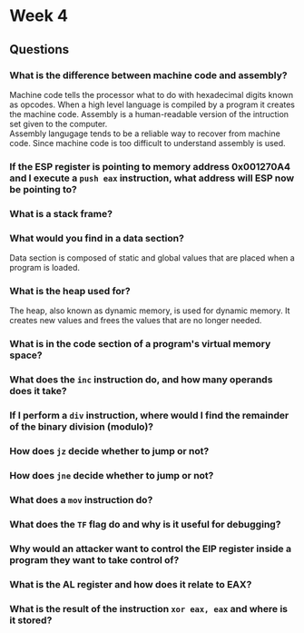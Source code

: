 # Week 4 

## Questions 

   ### What is the difference between machine code and assembly?
   Machine code tells the processor what to do with hexadecimal digits known as opcodes. When a high level language is compiled by a program it creates the machine code. 
   Assembly is a human-readable version of the intruction set given to the computer.  
   Assembly langugage tends to be a reliable way to recover from machine code. Since machine code is too difficult to understand assembly is used. 
    
   ### If the ESP register is pointing to memory address 0x001270A4 and I execute a `push eax` instruction, what address will ESP now be pointing to?
    
    
  ###  What is a stack frame?
    
  ###  What would you find in a data section?
  Data section is composed of static and global values that are placed when a program is loaded. 
    
  ###  What is the heap used for?
  The heap, also known as dynamic memory, is used for dynamic memory. It creates new values and frees the values that are no longer needed. 
  
   ### What is in the code section of a program's virtual memory space?
    
   ### What does the `inc` instruction do, and how many operands does it take?
    
   ### If I perform a `div` instruction, where would I find the remainder of the binary division (modulo)?
    
   ###  How does `jz` decide whether to jump or not?
    
  ###  How does `jne` decide whether to jump or not?
    
  ###  What does a `mov` instruction do?
    
  ###  What does the `TF` flag do and why is it useful for debugging?
    
  ###  Why would an attacker want to control the EIP register inside a program they want to take control of?
    
  ###  What is the AL register and how does it relate to EAX?
    
  ###  What is the result of the instruction `xor eax, eax` and where is it stored?
